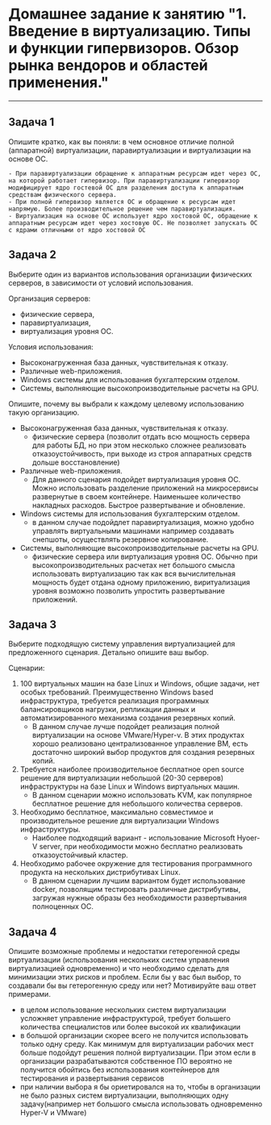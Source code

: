 
# Домашнее задание к занятию "1. Введение в виртуализацию. Типы и функции гипервизоров. Обзор рынка вендоров и областей применения."

---

## Задача 1

Опишите кратко, как вы поняли: в чем основное отличие полной (аппаратной) виртуализации, паравиртуализации и виртуализации на основе ОС.

    - При паравиртуализации обращение к аппаратным ресурсам идет через ОС, на которой работает гипервизор. При паравиртуализации гипервизор модифицирует ядро гостевой ОС для разделения доступа к аппаратным средствам физического сервера.
    - При полной гипервизор является ОС и обращение к ресурсам идет напрямую. Более производительное решение чем паравиртуализация.
    - Виртуализация на основе ОС использует ядро хостовой ОС, обращение к аппаратным ресурсам идет через хостовую ОС. Не позволяет запускать ОС с ядрами отличными от ядро хостовой ОС

## Задача 2

Выберите один из вариантов использования организации физических серверов, в зависимости от условий использования.

Организация серверов:
- физические сервера,
- паравиртуализация,
- виртуализация уровня ОС.

Условия использования:
- Высоконагруженная база данных, чувствительная к отказу.
- Различные web-приложения.
- Windows системы для использования бухгалтерским отделом.
- Системы, выполняющие высокопроизводительные расчеты на GPU.

Опишите, почему вы выбрали к каждому целевому использованию такую организацию.

- Высоконагруженная база данных, чувствительная к отказу.
  - физические сервера (позволит отдать всю мощность сервера для работы БД, но при этом несколько сложнее реализовать отказоустойчивость, при выходе из строя аппаратных средств дольше восстановление)
- Различные web-приложения.
  - Для данного сценария подойдет виртуализация уровня ОС. Можно использовать разделение приложений на микросервисы развернутые в своем контейнере. Наименьшее количество накладных расходов. Быстрое развертывание и обновление.
- Windows системы для использования бухгалтерским отделом.
  - в данном случае подойдлет паравиртуализация, можно удобно управлять виртуальными машинами например создавать снепшоты, осуществлять резервное копирование.
- Системы, выполняющие высокопроизводительные расчеты на GPU.
  - физические сервера или виртуализация уровня ОС. Обычно при высокопроизводительных расчетах нет большого смысла использовать виртуализацию так как вся вычислительная мощность будет отдана одному приложению, виритуализация уровня возможно позволить упростить развертывание приложений.



## Задача 3

Выберите подходящую систему управления виртуализацией для предложенного сценария. Детально опишите ваш выбор.

Сценарии:

1. 100 виртуальных машин на базе Linux и Windows, общие задачи, нет особых требований. Преимущественно Windows based инфраструктура, требуется реализация программных балансировщиков нагрузки, репликации данных и автоматизированного механизма создания резервных копий.
    - В данном случае лучше подойдет реализация полной виртуализации на основе VMware/Hyper-v. В этих продуктах хорошо реализовано централизованное управление ВМ, есть достаточно широкий выбор продуктов для создания резервных копий.
2. Требуется наиболее производительное бесплатное open source решение для виртуализации небольшой (20-30 серверов) инфраструктуры на базе Linux и Windows виртуальных машин.
   - В данном сценарии можно использовать KVM, как популярное бесплатное решение для небольшого количества серверов.
1. Необходимо бесплатное, максимально совместимое и производительное решение для виртуализации Windows инфраструктуры.
   - Наиболее подходящий вариант - использование Microsoft Hyoer-V server, при необходимости можно бесплатно реализовать отказоустойчивый кластер.
1. Необходимо рабочее окружение для тестирования программного продукта на нескольких дистрибутивах Linux.
    - В данном сценарии лучшим вариантом будет использование docker, позволящим тестировать различные дистрибутивы, загружая нужные образы без необходимости развертывания полноценных ОС.

## Задача 4

Опишите возможные проблемы и недостатки гетерогенной среды виртуализации (использования нескольких систем управления виртуализацией одновременно) и что необходимо сделать для минимизации этих рисков и проблем. Если бы у вас был выбор, то создавали бы вы гетерогенную среду или нет? Мотивируйте ваш ответ примерами.

   -  в целом использование нескольких систем виртуализации усложняет управление инфраструктурой, требует большего количества специалистов или более высокой их квалификации
   -  в большой организации скорее всего не получится использовать только одну среду. Как минимум для виртуализации рабочих мест больше подойдут решения полной виртуализации. При этом если в организации разрабатываются собственное ПО вероятно не получится обойтись без использования контейнеров для тестирования и развертывания сервисов
   -  при наличии выбора я бы ориетировался на то, чтобы в организации не было разных систем виртуализации, выполняющих одну задачу(например нет большого смысла использовать одновременно Hyper-V и VMware)
